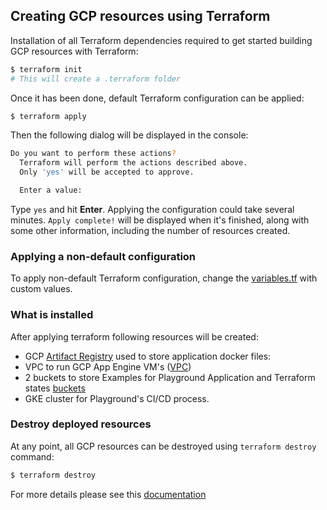 <!--
    Licensed to the Apache Software Foundation (ASF) under one
    or more contributor license agreements.  See the NOTICE file
    distributed with this work for additional information
    regarding copyright ownership.  The ASF licenses this file
    to you under the Apache License, Version 2.0 (the
    "License"); you may not use this file except in compliance
    with the License.  You may obtain a copy of the License at

      http://www.apache.org/licenses/LICENSE-2.0

    Unless required by applicable law or agreed to in writing,
    software distributed under the License is distributed on an
    "AS IS" BASIS, WITHOUT WARRANTIES OR CONDITIONS OF ANY
    KIND, either express or implied.  See the License for the
    specific language governing permissions and limitations
    under the License.
-->

## Creating GCP resources using Terraform

Installation of all Terraform dependencies required to get started building GCP resources with Terraform:

```bash
$ terraform init
# This will create a .terraform folder
```

Once it has been done, default Terraform configuration can be applied:

```bash
$ terraform apply
```

Then the following dialog will be displayed in the console:

```bash
Do you want to perform these actions?
  Terraform will perform the actions described above.
  Only 'yes' will be accepted to approve.

  Enter a value:
```

Type `yes` and hit **Enter**. Applying the configuration could take several minutes. `Apply complete!` will be displayed
when it's finished, along with some other information, including the number of resources created.

### Applying a non-default configuration

To apply non-default Terraform configuration, change the [variables.tf](variables.tf) with custom values.

### What is installed

After applying terraform following resources will be created:

* GCP [Artifact Registry](https://cloud.google.com/artifact-registry) used to store application docker files:
* VPC to run GCP App Engine VM's ([VPC](https://cloud.google.com/vpc))
* 2 buckets to store Examples for Playground Application and Terraform
  states [buckets](https://cloud.google.com/storage/docs/key-terms#buckets)
* GKE cluster for Playground's CI/CD process.

### Destroy deployed resources

At any point, all GCP resources can be destroyed using `terraform destroy` command:

```bash
$ terraform destroy
```

For more details please see this [documentation](https://www.terraform.io/cli/commands/destroy)

